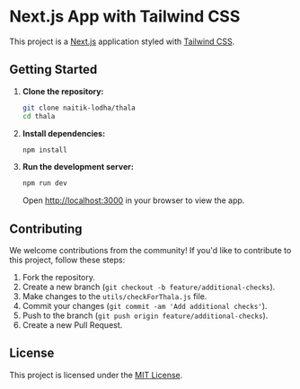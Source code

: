 # Next.js App with Tailwind CSS

This project is a [Next.js](https://nextjs.org/) application styled with [Tailwind CSS](https://tailwindcss.com/).

## Getting Started

1. **Clone the repository:**

    ```bash
    git clone naitik-lodha/thala
    cd thala
    ```

2. **Install dependencies:**

    ```bash
    npm install
    ```

3. **Run the development server:**

    ```bash
    npm run dev
    ```

   Open [http://localhost:3000](http://localhost:3000) in your browser to view the app.

## Contributing

We welcome contributions from the community! If you'd like to contribute to this project, follow these steps:

1. Fork the repository.
2. Create a new branch (`git checkout -b feature/additional-checks`).
3. Make changes to the `utils/checkForThala.js` file.
4. Commit your changes (`git commit -am 'Add additional checks'`).
5. Push to the branch (`git push origin feature/additional-checks`).
6. Create a new Pull Request.

## License

This project is licensed under the [MIT License](LICENSE).
